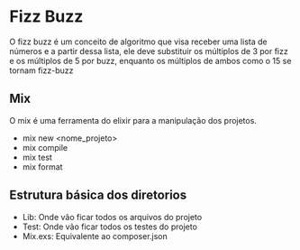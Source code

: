 # Fizz Buzz
O fizz buzz é um conceito de algoritmo que visa receber uma lista de números e a partir dessa lista, ele deve substituir os múltiplos de 3 por fizz e os múltiplos de 5 por buzz, enquanto os múltiplos de ambos como 
o 15 se tornam fizz-buzz

## Mix 
O mix é uma ferramenta do elixir para a manipulação dos projetos.
- mix new <nome_projeto>
- mix compile
- mix test
- mix format

## Estrutura básica dos diretorios
- Lib: Onde vão ficar todos os arquivos do projeto
- Test: Onde vão ficar todos os testes do projeto
- Mix.exs: Equivalente ao composer.json